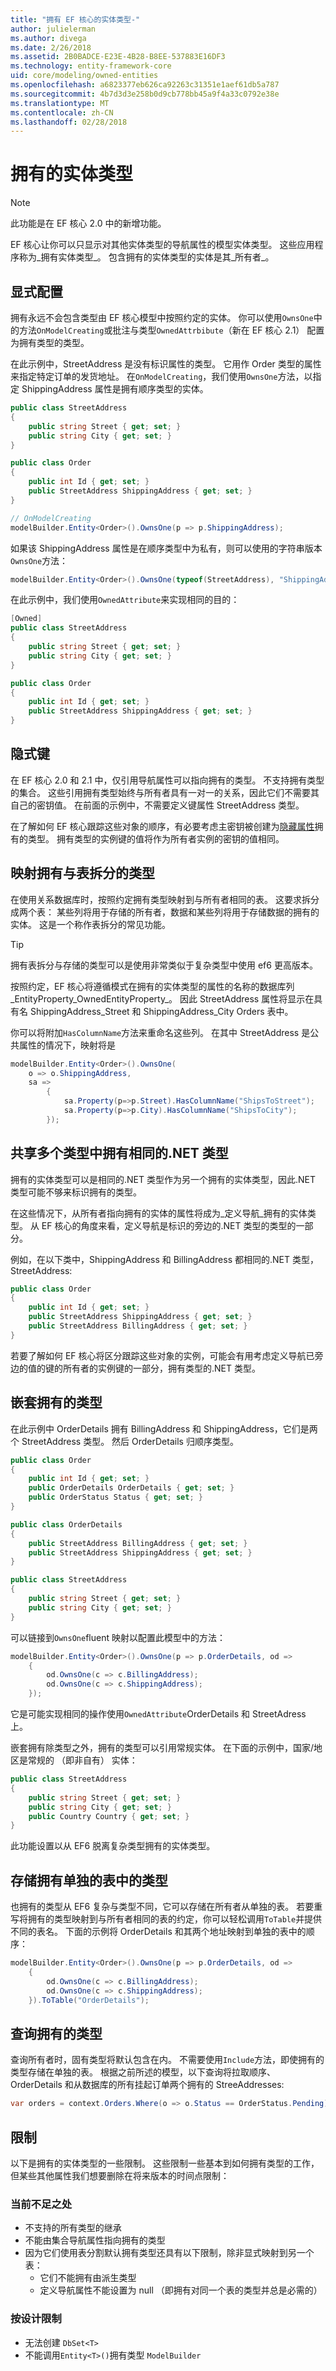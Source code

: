 ```yaml
---
title: "拥有 EF 核心的实体类型-"
author: julielerman
ms.author: divega
ms.date: 2/26/2018
ms.assetid: 2B0BADCE-E23E-4B28-B8EE-537883E16DF3
ms.technology: entity-framework-core
uid: core/modeling/owned-entities
ms.openlocfilehash: a6823377eb626ca92263c31351e1aef61db5a787
ms.sourcegitcommit: 4b7d3d3e258b0d9cb778bb45a9f4a33c0792e38e
ms.translationtype: MT
ms.contentlocale: zh-CN
ms.lasthandoff: 02/28/2018
---
```

# <a name="owned-entity-types"></a>拥有的实体类型

>[!NOTE]
> 此功能是在 EF 核心 2.0 中的新增功能。

EF 核心让你可以只显示对其他实体类型的导航属性的模型实体类型。 这些应用程序称为_拥有实体类型_。 包含拥有的实体类型的实体是其_所有者_。

## <a name="explicit-configuration"></a>显式配置

拥有永远不会包含类型由 EF 核心模型中按照约定的实体。 你可以使用`OwnsOne`中的方法`OnModelCreating`或批注与类型`OwnedAttrbibute`（新在 EF 核心 2.1） 配置为拥有类型的类型。

在此示例中，StreetAddress 是没有标识属性的类型。 它用作 Order 类型的属性来指定特定订单的发货地址。 在`OnModelCreating`，我们使用`OwnsOne`方法，以指定 ShippingAddress 属性是拥有顺序类型的实体。

``` csharp
public class StreetAddress
{
    public string Street { get; set; }
    public string City { get; set; }
}

public class Order
{
    public int Id { get; set; }
    public StreetAddress ShippingAddress { get; set; }
}

// OnModelCreating
modelBuilder.Entity<Order>().OwnsOne(p => p.ShippingAddress);
```

如果该 ShippingAddress 属性是在顺序类型中为私有，则可以使用的字符串版本`OwnsOne`方法：

``` csharp
modelBuilder.Entity<Order>().OwnsOne(typeof(StreetAddress), "ShippingAddress");
```

在此示例中，我们使用`OwnedAttribute`来实现相同的目的：

``` csharp
[Owned]
public class StreetAddress
{
    public string Street { get; set; }
    public string City { get; set; }
}

public class Order
{
    public int Id { get; set; }
    public StreetAddress ShippingAddress { get; set; }
}
```

## <a name="implicit-keys"></a>隐式键

在 EF 核心 2.0 和 2.1 中，仅引用导航属性可以指向拥有的类型。 不支持拥有类型的集合。 这些引用拥有类型始终与所有者具有一对一的关系，因此它们不需要其自己的密钥值。 在前面的示例中，不需要定义键属性 StreetAddress 类型。  

在了解如何 EF 核心跟踪这些对象的顺序，有必要考虑主密钥被创建为[隐藏属性](xref:core/modeling/shadow-properties)拥有的类型。 拥有类型的实例键的值将作为所有者实例的密钥的值相同。      

## <a name="mapping-owned-types-with-table-splitting"></a>映射拥有与表拆分的类型

在使用关系数据库时，按照约定拥有类型映射到与所有者相同的表。 这要求拆分成两个表： 某些列将用于存储的所有者，数据和某些列将用于存储数据的拥有的实体。 这是一个称作表拆分的常见功能。

> [!TIP]
> 拥有表拆分与存储的类型可以是使用非常类似于复杂类型中使用 ef6 更高版本。

按照约定，EF 核心将遵循模式在拥有的实体类型的属性的名称的数据库列_EntityProperty_OwnedEntityProperty_。 因此 StreetAddress 属性将显示在具有名 ShippingAddress_Street 和 ShippingAddress_City Orders 表中。

你可以将附加`HasColumnName`方法来重命名这些列。 在其中 StreetAddress 是公共属性的情况下，映射将是

``` csharp
modelBuilder.Entity<Order>().OwnsOne(
    o => o.ShippingAddress,
    sa =>
        {
            sa.Property(p=>p.Street).HasColumnName("ShipsToStreet");
            sa.Property(p=>p.City).HasColumnName("ShipsToCity");
        });
```

## <a name="sharing-the-same-net-type-among-multiple-owned-types"></a>共享多个类型中拥有相同的.NET 类型

拥有的实体类型可以是相同的.NET 类型作为另一个拥有的实体类型，因此.NET 类型可能不够来标识拥有的类型。

在这些情况下，从所有者指向拥有的实体的属性将成为_定义导航_拥有的实体类型。 从 EF 核心的角度来看，定义导航是标识的旁边的.NET 类型的类型的一部分。   

例如，在以下类中，ShippingAddress 和 BillingAddress 都相同的.NET 类型，StreetAddress:

``` csharp
public class Order
{
    public int Id { get; set; }
    public StreetAddress ShippingAddress { get; set; }
    public StreetAddress BillingAddress { get; set; }
}
```

若要了解如何 EF 核心将区分跟踪这些对象的实例，可能会有用考虑定义导航已旁边的值的键的所有者的实例键的一部分，拥有类型的.NET 类型。

## <a name="nested-owned-types"></a>嵌套拥有的类型

在此示例中 OrderDetails 拥有 BillingAddress 和 ShippingAddress，它们是两个 StreetAddress 类型。 然后 OrderDetails 归顺序类型。

``` csharp
public class Order
{
    public int Id { get; set; }
    public OrderDetails OrderDetails { get; set; }
    public OrderStatus Status { get; set; }
}

public class OrderDetails
{
    public StreetAddress BillingAddress { get; set; }
    public StreetAddress ShippingAddress { get; set; }
}

public class StreetAddress
{
    public string Street { get; set; }
    public string City { get; set; }
}
```

可以链接到`OwnsOne`fluent 映射以配置此模型中的方法：

``` csharp
modelBuilder.Entity<Order>().OwnsOne(p => p.OrderDetails, od =>
    {
        od.OwnsOne(c => c.BillingAddress);
        od.OwnsOne(c => c.ShippingAddress);
    });
```

它是可能实现相同的操作使用`OwnedAttribute`OrderDetails 和 StreetAdress 上。

嵌套拥有除类型之外，拥有的类型可以引用常规实体。 在下面的示例中，国家/地区是常规的 （即非自有） 实体：

``` csharp
public class StreetAddress
{
    public string Street { get; set; }
    public string City { get; set; }
    public Country Country { get; set; }
}
```

此功能设置以从 EF6 脱离复杂类型拥有的实体类型。

## <a name="storing-owned-types-in-separate-tables"></a>存储拥有单独的表中的类型

也拥有的类型从 EF6 复杂与类型不同，它可以存储在所有者从单独的表。 若要重写将拥有的类型映射到与所有者相同的表的约定，你可以轻松调用`ToTable`并提供不同的表名。 下面的示例将 OrderDetails 和其两个地址映射到单独的表中的顺序：

``` csharp
modelBuilder.Entity<Order>().OwnsOne(p => p.OrderDetails, od =>
    {
        od.OwnsOne(c => c.BillingAddress);
        od.OwnsOne(c => c.ShippingAddress);
    }).ToTable("OrderDetails");
```

## <a name="querying-owned-types"></a>查询拥有的类型

查询所有者时，固有类型将默认包含在内。 不需要使用`Include`方法，即使拥有的类型存储在单独的表。 根据之前所述的模型，以下查询将拉取顺序、 OrderDetails 和从数据库的所有挂起订单两个拥有的 StreeAddresses:

``` csharp
var orders = context.Orders.Where(o => o.Status == OrderStatus.Pending);
```  

## <a name="limitations"></a>限制

以下是拥有的实体类型的一些限制。 这些限制一些基本到如何拥有类型的工作，但某些其他属性我们想要删除在将来版本的时间点限制：

### <a name="current-shortcomings"></a>当前不足之处
- 不支持的所有类型的继承
- 不能由集合导航属性指向拥有的类型
- 因为它们使用表分割默认拥有类型还具有以下限制，除非显式映射到另一个表：
   - 它们不能拥有由派生类型
   - 定义导航属性不能设置为 null （即拥有对同一个表的类型并总是必需的）

### <a name="by-design-restrictions"></a>按设计限制
- 无法创建 `DbSet<T>`
- 不能调用`Entity<T>()`拥有类型 `ModelBuilder`
